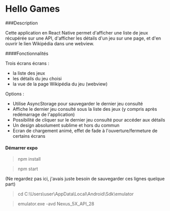 # Hello Games

###Description

Cette application en React Native permet d'afficher une liste de jeux récupérée sur une API, d'afficher les détails d'un jeu sur une page, et d'en ouvrir le lien Wikipédia dans une webview.

####Fonctionnalités

Trois écrans écrans : 
- la liste des jeux
- les détails du jeu choisi
- la vue de la page Wikipédia du jeu (webview)

Options : 
- Utilise AsyncStorage pour sauvegarder le dernier jeu consulté
- Affiche le dernier jeu consulté sous la liste des jeux (y compris après redémarrage de l'application)
- Possibilité de cliquer sur le dernier jeu consulté pour accéder aux détails
- Un design absolument sublime et hors du commun
- Ecran de chargement animé, effet de fade à l'ouverture/fermeture de certains écrans

#### Démarrer expo
>npm install

>npm start



(Ne regardez pas ici, j'avais juste besoin de sauvegarder ces lignes quelque part)

>cd C:\Users\user\AppData\Local\Android\Sdk\emulator

>emulator.exe -avd Nexus_5X_API_28